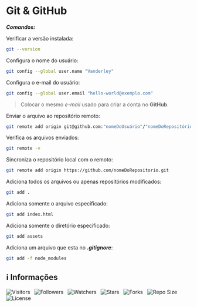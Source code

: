 <!-- Título -->
# Git & GitHub

***Comandos:***

Verificar a versão instalada:

```bash
git --version
```

Configura o nome do usuário:

```bash
git config --global user.name "Vanderley"
```

Configura o e-mail do usuário:

```bash
git config --global user.email "hello-world@exemplo.com"
```

> Colocar o mesmo *e-mail* usado para criar a conta no **GitHub**.

Enviar o arquivo ao repositório remoto:

```bash
git remote add origin git@github.com:"nomeDoUsuário"/"nomeDoRepositório.git"
```

Verifica os arquivos enviados:

```bash
git remote -v
```

Sincroniza o repositório local com o remoto:

```bash
git remote add origin https://github.com/nomeDoRepositorio.git
```

Adiciona todos os arquivos ou apenas repositórios modificados:

```bash
git add .
```

Adiciona somente o arquivo especificado:

```bash
git add index.html
```

Adiciona somente o diretório especificado:

```bash
git add assets
```

Adiciona um arquivo que esta no ***.gitignore***:

```bash
git add -f node_modules
```

<!-- Informações -->
## &#8505; Informações

![Visitors](https://api.visitorbadge.io/api/visitors?path=Devsgeeknerd%2Fgit-hub-che-she&label=Visitantes&labelColor=%23700070&labelStyle=none&countColor=%23000fff&style=plastic&color=%23ffffff "Total de Visitante")
&nbsp;
![Followers](https://img.shields.io/github/followers/Devsgeeknerd?style=p&label=Seguidores&labelColor=800080&color=000fff "Total de Seguidores")
&nbsp;
![Watchers](https://img.shields.io/github/watchers/Devsgeeknerd/git-hub-che-she?style=p&label=Observadores&labelColor=800080&color=000fff "Total de Observadores")
&nbsp;
![Stars](https://img.shields.io/github/stars/Devsgeeknerd/git-hub-che-she?style=p&label=Estrelas&labelColor=800080&color=000fff "Total de Estrelas")
&nbsp;
![Forks](https://img.shields.io/github/forks/Devsgeeknerd/git-hub-che-she?style=p&label=Bifurcações&labelColor=800080&color=000fff "Total de Bifurcações")
&nbsp;
![Repo Size](https://img.shields.io/github/repo-size/Devsgeeknerd/git-hub-che-she?style=p&label=Tamanho&labelColor=800080&color=000fff "Tamanho do Repositório")
&nbsp;
![License](https://img.shields.io/github/license/Devsgeeknerd/git-hub-che-she?style=p&label=Licença&labelColor=800080&color=000fff "Licença do Repositório")
